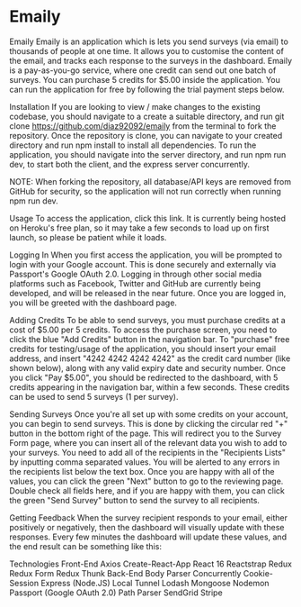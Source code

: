 # Emaily
Emaily
Emaily is an application which is lets you send surveys (via email) to thousands of people at one time. It allows you to customise the content of the email, and tracks each response to the surveys in the dashboard. Emaily is a pay-as-you-go service, where one credit can send out one batch of surveys. You can purchase 5 credits for $5.00 inside the application. You can run the application for free by following the trial payment steps below.

Installation
If you are looking to view / make changes to the existing codebase, you should navigate to a create a suitable directory, and run git clone https://github.com/diaz92092/emaily from the terminal to fork the repository. Once the repository is clone, you can navigate to your created directory and run npm install to install all dependencies. To run the application, you should navigate into the server directory, and run npm run dev, to start both the client, and the express server concurrently.

NOTE: When forking the repository, all database/API keys are removed from GitHub for security, so the application will not run correctly when running npm run dev.

Usage
To access the application, click this link. It is currently being hosted on Heroku's free plan, so it may take a few seconds to load up on first launch, so please be patient while it loads.

Logging In
When you first access the application, you will be prompted to login with your Google account. This is done securely and externally via Passport's Google OAuth 2.0. Logging in through other social media platforms such as Facebook, Twitter and GitHub are currently being developed, and will be released in the near future. Once you are logged in, you will be greeted with the dashboard page.

Adding Credits
To be able to send surveys, you must purchase credits at a cost of $5.00 per 5 credits. To access the purchase screen, you need to click the blue "Add Credits" button in the navigation bar. To "purchase" free credits for testing/usage of the application, you should insert your email address, and insert "4242 4242 4242 4242" as the credit card number (like shown below), along with any valid expiry date and security number. Once you click "Pay $5.00", you should be redirected to the dashboard, with 5 credits appearing in the navigation bar, within a few seconds. These credits can be used to send 5 surveys (1 per survey).


Sending Surveys
Once you're all set up with some credits on your account, you can begin to send surveys. This is done by clicking the circular red "+" button in the bottom right of the page. This will redirect you to the Survey Form page, where you can insert all of the relevant data you wish to add to your surveys. You need to add all of the recipients in the "Recipients Lists" by inputting comma separated values. You will be alerted to any errors in the recipients list below the text box. Once you are happy with all of the values, you can click the green "Next" button to go to the reviewing page. Double check all fields here, and if you are happy with them, you can click the green "Send Survey" button to send the survey to all recipients.

Getting Feedback
When the survey recipient responds to your email, either positively or negatively, then the dashboard will visually update with these responses. Every few minutes the dashboard will update these values, and the end result can be something like this:

Technologies
Front-End
Axios
Create-React-App
React 16
Reactstrap
Redux
Redux Form
Redux Thunk
Back-End
Body Parser
Concurrently
Cookie-Session
Express (Node.JS)
Local Tunnel
Lodash
Mongoose
Nodemon
Passport (Google OAuth 2.0)
Path Parser
SendGrid
Stripe
